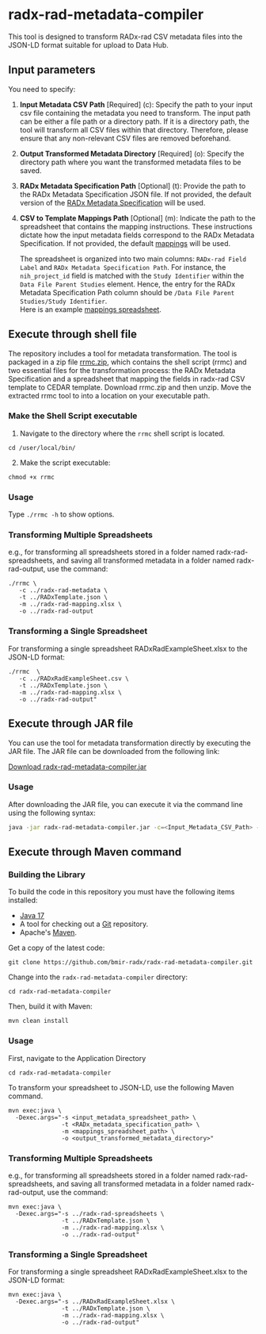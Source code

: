 # radx-rad-metadata-compiler
This tool is designed to transform RADx-rad CSV metadata files into the JSON-LD format suitable for upload to Data Hub. 

## Input parameters
You need to specify:
1. **Input Metadata CSV Path** [Required] (c): Specify the path to your input csv file containing the metadata you need to transform. The input path can be either a file path or a directory path. If it is a directory path, the tool will transform all CSV files within that directory. Therefore, please ensure that any non-relevant CSV files are removed beforehand.
2. **Output Transformed Metadata Directory** [Required] (o): Specify the directory path where you want the transformed metadata files to be saved.
3. **RADx Metadata Specification Path** [Optional] (t): Provide the path to the RADx Metadata Specification JSON file. If not provided, the default version of the [RADx Metadata Specification](https://cedar.metadatacenter.org/templates/edit/https://repo.metadatacenter.org/templates/c691629c-1183-4425-9a12-26201eab1a10?folderId=https:%2F%2Frepo.metadatacenter.org%2Ffolders%2F5ac6dcb6-7a9b-4a75-a945-60ae43750953) will be used.

4. **CSV to Template Mappings Path** [Optional] (m): Indicate the path to the spreadsheet that contains the mapping instructions. These instructions dictate how the input metadata fields correspond to the RADx Metadata Specification. If not provided, the default [mappings](https://docs.google.com/spreadsheets/d/1R2PkJCNFtg8zm-V2iXK56u5WNoo3_hFz/edit#gid=951510363) will be used.

   The spreadsheet is organized into two main columns: `RADx-rad Field Label` and `RADx Metadata Specification Path`. For instance, the `nih_project_id` field is matched with the `Study Identifier` within the `Data File Parent Studies` element. Hence, the entry for the RADx Metadata Specification Path column should be `/Data File Parent Studies/Study Identifier`.  
   Here is an example [mappings spreadsheet](https://docs.google.com/spreadsheets/d/1R2PkJCNFtg8zm-V2iXK56u5WNoo3_hFz/edit#gid=951510363).

## Execute through shell file
The repository includes a tool for metadata transformation. The tool is packaged in a zip file [rrmc.zip](https://github.com/bmir-radx/radx-rad-metadata-compiler/releases/download/v1.0.0/rrmc.zip), which contains the shell script (rrmc) and two essential files for the transformation process: the RADx Metadata Specification and a spreadsheet that mapping the fields in radx-rad CSV template to CEDAR template.
Download rrmc.zip and then unzip. Move the extracted rrmc tool to into a location on your executable path.

### Make the Shell Script executable
1. Navigate to the directory where the `rrmc` shell script is located.
```
cd /user/local/bin/
```
2. Make the script executable:
```
chmod +x rrmc
```

### Usage

Type `./rrmc -h` to show options.

### Transforming Multiple Spreadsheets
e.g., for transforming all spreadsheets stored in a folder named radx-rad-spreadsheets, and saving all transformed metadata in a folder named radx-rad-output, use the command:

```
./rrmc \
   -c ../radx-rad-metadata \
   -t ../RADxTemplate.json \
   -m ../radx-rad-mapping.xlsx \
   -o ../radx-rad-output
```
### Transforming a Single Spreadsheet
For transforming a single spreadsheet RADxRadExampleSheet.xlsx to the JSON-LD format:

```
./rrmc  \
   -c ../RADxRadExampleSheet.csv \
   -t ../RADxTemplate.json \
   -m ../radx-rad-mapping.xlsx \
   -o ../radx-rad-output"
```
## Execute through JAR file
You can use the tool for metadata transformation directly by executing the JAR file. The JAR file can be downloaded from the following link:

[Download radx-rad-metadata-compiler.jar](https://github.com/bmir-radx/radx-rad-metadata-compiler/releases/download/v1.0.1/radx-rad-metadata-compiler.jar)

### Usage

After downloading the JAR file, you can execute it via the command line using the following syntax:

```bash
java -jar radx-rad-metadata-compiler.jar -c=<Input_Metadata_CSV_Path> -o=<Output_Directory> [-t=<Metadata_Specification_Path>] [-m=<CSV_to_Template_Mappings_Path>]
```

## Execute through Maven command

### Building the Library
To build the code in this repository you must have the following items installed:

+ [Java 17](http://www.oracle.com/technetwork/java/javase/downloads/index.html)
+ A tool for checking out a [Git](http://git-scm.com/) repository.
+ Apache's [Maven](http://maven.apache.org/index.html).

Get a copy of the latest code:

    git clone https://github.com/bmir-radx/radx-rad-metadata-compiler.git

Change into the `radx-rad-metadata-compiler` directory:

    cd radx-rad-metadata-compiler

Then, build it with Maven:

    mvn clean install

### Usage
First, navigate to the Application Directory

    cd radx-rad-metadata-compiler

To transform your spreadsheet to JSON-LD, use the following Maven command. 
```
mvn exec:java \
  -Dexec.args="-s <input_metadata_spreadsheet_path> \
               -t <RADx_metadata_specification_path> \
               -m <mappings_spreadsheet_path> \
               -o <output_transformed_metadata_directory>"
```

### Transforming Multiple Spreadsheets
e.g., for transforming all spreadsheets stored in a folder named radx-rad-spreadsheets, and saving all transformed metadata in a folder named radx-rad-output, use the command:

```
mvn exec:java \
  -Dexec.args="-s ../radx-rad-spreadsheets \
               -t ../RADxTemplate.json \
               -m ../radx-rad-mapping.xlsx \
               -o ../radx-rad-output"
```
### Transforming a Single Spreadsheet
For transforming a single spreadsheet RADxRadExampleSheet.xlsx to the JSON-LD format:

```
mvn exec:java \
  -Dexec.args="-s ../RADxRadExampleSheet.xlsx \
               -t ../RADxTemplate.json \
               -m ../radx-rad-mapping.xlsx \
               -o ../radx-rad-output"
```
